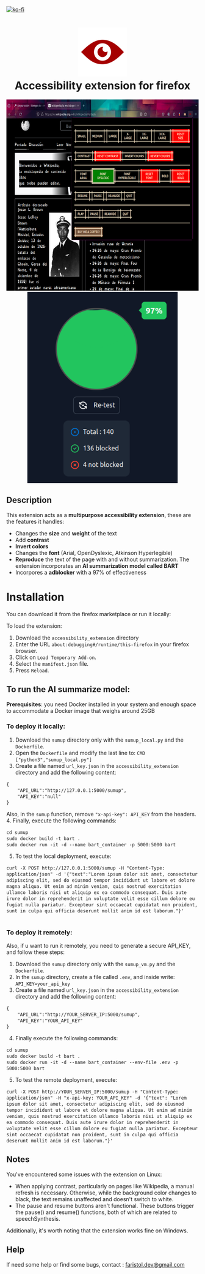 [![ko-fi](https://ko-fi.com/img/githubbutton_sm.svg)](https://ko-fi.com/U7U0XZDPY)
<h1 align="center">
  <img src="https://github.com/Faristol/firefox-accessibility-extension/blob/main/accessibility_extension/icons/eye128.png?raw=true" alt="icon" style="width: 128px; height: 128px"><br>
  Accessibility extension for firefox
</h1>
<div align="center">
<img src="https://github.com/Faristol/firefox-accessibility-extension/blob/main/screenshots/screenshot_1.png?raw=true" alt="img" style=" height: 500px">
<img src="https://github.com/Faristol/firefox-accessibility-extension/blob/main/screenshots/screenshot_2.png?raw=true" alt="img" style=" height: 500px">
</div>

## Description

This extension acts as a **multipurpose accessibility extension**, these are the features it handles:

- Changes the **size** and **weight** of the text
- Add **contrast**
- **Invert colors**
- Changes the **font** (Arial, OpenDyslexic, Atkinson Hyperlegible)
- **Reproduce** the text of the page with and without summarization. The extension incorporates an **AI summarization model called BART**
- Incorpores a **adblocker** with a 97% of effectiveness

# Installation

You can download it from the firefox marketplace or run it locally:

To load the extension:

1. Download the `accessibility_extension` directory
2. Enter the URL `about:debugging#/runtime/this-firefox` in your firefox browser.
3. Click on `Load Temporary Add-on`.
4. Select the `manifest.json` file.
5. Press `Reload`.

## To run the AI summarize model:

**Prerequisites**: you need Docker installed in your system and enough space to accommodate a Docker image that weighs around 25GB

### To deploy it **locally**:

1. Download the `sumup` directory only with the `sumup_local.py` and the `Dockerfile`.
2. Open the `Dockerfile` and modify the last line to:
   `CMD ["python3","sumup_local.py"]`
3. Create a file named `url_key.json` in the `accessibility_extension` directory and add the following content:

```
{
    "API_URL":"http://127.0.0.1:5000/sumup",
    "API_KEY":"null"
}

```

Also, in the `sumup` function, remove `"x-api-key": API_KEY` from the headers. 
4. Finally, execute the following commands:

```
cd sumup
sudo docker build -t bart .
sudo docker run -it -d --name bart_container -p 5000:5000 bart

```

5. To test the local deployment, execute:

```
curl -X POST http://127.0.0.1:5000/sumup -H "Content-Type: application/json" -d '{"text":"Lorem ipsum dolor sit amet, consectetur adipiscing elit, sed do eiusmod tempor incididunt ut labore et dolore magna aliqua. Ut enim ad minim veniam, quis nostrud exercitation ullamco laboris nisi ut aliquip ex ea commodo consequat. Duis aute irure dolor in reprehenderit in voluptate velit esse cillum dolore eu fugiat nulla pariatur. Excepteur sint occaecat cupidatat non proident, sunt in culpa qui officia deserunt mollit anim id est laborum."}'


```

### To deploy it **remotely**:

Also, if u want to run it remotely, you need to generate a secure API_KEY, and follow these steps:

1. Download the `sumup` directory only with the `sumup_vm.py` and the `Dockerfile`.
2. In the `sumup` directory, create a file called `.env`, and inside write: `API_KEY=your_api_key`
3. Create a file named `url_key.json` in the `accessibility_extension` directory and add the following content:

```
{
    "API_URL":"http://YOUR_SERVER_IP:5000/sumup",
    "API_KEY":"YOUR_API_KEY"
}

```

4. Finally execute the following commands:

```
cd sumup
sudo docker build -t bart .
sudo docker run -it -d --name bart_container --env-file .env -p 5000:5000 bart

```

5. To test the remote deployment, execute:

```
curl -X POST http://YOUR_SERVER_IP:5000/sumup -H "Content-Type: application/json" -H "x-api-key: YOUR_API_KEY" -d '{"text": "Lorem ipsum dolor sit amet, consectetur adipiscing elit, sed do eiusmod tempor incididunt ut labore et dolore magna aliqua. Ut enim ad minim veniam, quis nostrud exercitation ullamco laboris nisi ut aliquip ex ea commodo consequat. Duis aute irure dolor in reprehenderit in voluptate velit esse cillum dolore eu fugiat nulla pariatur. Excepteur sint occaecat cupidatat non proident, sunt in culpa qui officia deserunt mollit anim id est laborum."}'
```
## Notes

You've encountered some issues with the extension on Linux:

* When applying contrast, particularly on pages like Wikipedia, a manual refresh is necessary. Otherwise, while the background color changes to black, the text remains unaffected and doesn't switch to white.
* The pause and resume buttons aren't functional. These buttons trigger the pause() and resume() functions, both of which are related to speechSynthesis.

Additionally, it's worth noting that the extension works fine on Windows.

## Help

If need some help or find some bugs, contact : faristol.dev@gmail.com
